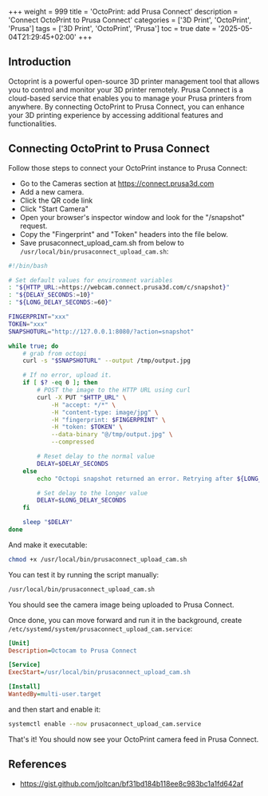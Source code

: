 +++
weight = 999
title = 'OctoPrint: add Prusa Connect'
description = 'Connect OctoPrint to Prusa Connect'
categories = ['3D Print', 'OctoPrint', 'Prusa']
tags = ['3D Print', 'OctoPrint', 'Prusa']
toc = true
date = '2025-05-04T21:29:45+02:00'
+++

## Introduction

Octoprint is a powerful open-source 3D printer management tool that allows you to control and monitor your 3D printer remotely. Prusa Connect is a cloud-based service that enables you to manage your Prusa printers from anywhere. By connecting OctoPrint to Prusa Connect, you can enhance your 3D printing experience by accessing additional features and functionalities.

## Connecting OctoPrint to Prusa Connect

Follow those steps to connect your OctoPrint instance to Prusa Connect:

- Go to the Cameras section at https://connect.prusa3d.com
- Add a new camera.
- Click the QR code link
- Click "Start Camera"
- Open your browser's inspector window and look for the "/snapshot" request.
- Copy the "Fingerprint" and "Token" headers into the file below.
- Save prusaconnect_upload_cam.sh from below to `/usr/local/bin/prusaconnect_upload_cam.sh`:

```bash
#!/bin/bash

# Set default values for environment variables
: "${HTTP_URL:=https://webcam.connect.prusa3d.com/c/snapshot}"
: "${DELAY_SECONDS:=10}"
: "${LONG_DELAY_SECONDS:=60}"

FINGERPRINT="xxx"
TOKEN="xxx"
SNAPSHOTURL="http://127.0.0.1:8080/?action=snapshot"

while true; do
    # grab from octopi
    curl -s "$SNAPSHOTURL" --output /tmp/output.jpg

    # If no error, upload it.
    if [ $? -eq 0 ]; then
        # POST the image to the HTTP URL using curl
        curl -X PUT "$HTTP_URL" \
            -H "accept: */*" \
            -H "content-type: image/jpg" \
            -H "fingerprint: $FINGERPRINT" \
            -H "token: $TOKEN" \
            --data-binary "@/tmp/output.jpg" \
            --compressed

        # Reset delay to the normal value
        DELAY=$DELAY_SECONDS
    else
        echo "Octopi snapshot returned an error. Retrying after ${LONG_DELAY_SECONDS}s..."

        # Set delay to the longer value
        DELAY=$LONG_DELAY_SECONDS
    fi

    sleep "$DELAY"
done
```

And make it executable:

```bash
chmod +x /usr/local/bin/prusaconnect_upload_cam.sh
```

You can test it by running the script manually:

```bash
/usr/local/bin/prusaconnect_upload_cam.sh
```

You should see the camera image being uploaded to Prusa Connect.

Once done, you can move forward and run it in the background, create `/etc/systemd/system/prusaconnect_upload_cam.service`:

```ini
[Unit]
Description=Octocam to Prusa Connect

[Service]
ExecStart=/usr/local/bin/prusaconnect_upload_cam.sh

[Install]
WantedBy=multi-user.target
```

and then start and enable it:

```bash
systemctl enable --now prusaconnect_upload_cam.service
```

That's it! You should now see your OctoPrint camera feed in Prusa Connect.

## References

- https://gist.github.com/joltcan/bf31bd184b118ee8c983bc1a1fd642af
